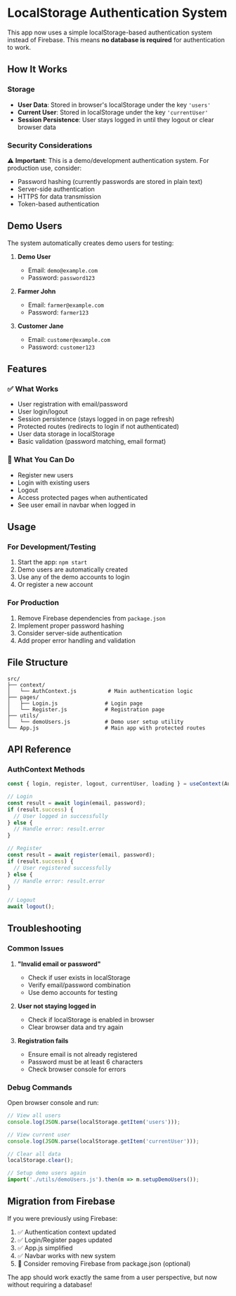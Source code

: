 # LocalStorage Authentication System

This app now uses a simple localStorage-based authentication system instead of Firebase. This means **no database is required** for authentication to work.

## How It Works

### Storage
- **User Data**: Stored in browser's localStorage under the key `'users'`
- **Current User**: Stored in localStorage under the key `'currentUser'`
- **Session Persistence**: User stays logged in until they logout or clear browser data

### Security Considerations
⚠️ **Important**: This is a demo/development authentication system. For production use, consider:
- Password hashing (currently passwords are stored in plain text)
- Server-side authentication
- HTTPS for data transmission
- Token-based authentication

## Demo Users

The system automatically creates demo users for testing:

1. **Demo User**
   - Email: `demo@example.com`
   - Password: `password123`

2. **Farmer John**
   - Email: `farmer@example.com`
   - Password: `farmer123`

3. **Customer Jane**
   - Email: `customer@example.com`
   - Password: `customer123`

## Features

### ✅ What Works
- User registration with email/password
- User login/logout
- Session persistence (stays logged in on page refresh)
- Protected routes (redirects to login if not authenticated)
- User data storage in localStorage
- Basic validation (password matching, email format)

### 🔧 What You Can Do
- Register new users
- Login with existing users
- Logout
- Access protected pages when authenticated
- See user email in navbar when logged in

## Usage

### For Development/Testing
1. Start the app: `npm start`
2. Demo users are automatically created
3. Use any of the demo accounts to login
4. Or register a new account

### For Production
1. Remove Firebase dependencies from `package.json`
2. Implement proper password hashing
3. Consider server-side authentication
4. Add proper error handling and validation

## File Structure

```
src/
├── context/
│   └── AuthContext.js          # Main authentication logic
├── pages/
│   ├── Login.js               # Login page
│   └── Register.js            # Registration page
├── utils/
│   └── demoUsers.js           # Demo user setup utility
└── App.js                     # Main app with protected routes
```

## API Reference

### AuthContext Methods

```javascript
const { login, register, logout, currentUser, loading } = useContext(AuthContext);

// Login
const result = await login(email, password);
if (result.success) {
  // User logged in successfully
} else {
  // Handle error: result.error
}

// Register
const result = await register(email, password);
if (result.success) {
  // User registered successfully
} else {
  // Handle error: result.error
}

// Logout
await logout();
```

## Troubleshooting

### Common Issues

1. **"Invalid email or password"**
   - Check if user exists in localStorage
   - Verify email/password combination
   - Use demo accounts for testing

2. **User not staying logged in**
   - Check if localStorage is enabled in browser
   - Clear browser data and try again

3. **Registration fails**
   - Ensure email is not already registered
   - Password must be at least 6 characters
   - Check browser console for errors

### Debug Commands

Open browser console and run:

```javascript
// View all users
console.log(JSON.parse(localStorage.getItem('users')));

// View current user
console.log(JSON.parse(localStorage.getItem('currentUser')));

// Clear all data
localStorage.clear();

// Setup demo users again
import('./utils/demoUsers.js').then(m => m.setupDemoUsers());
```

## Migration from Firebase

If you were previously using Firebase:

1. ✅ Authentication context updated
2. ✅ Login/Register pages updated  
3. ✅ App.js simplified
4. ✅ Navbar works with new system
5. 🔄 Consider removing Firebase from package.json (optional)

The app should work exactly the same from a user perspective, but now without requiring a database! 
